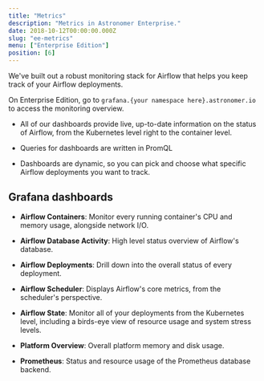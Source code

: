 ```yaml
---
title: "Metrics"
description: "Metrics in Astronomer Enterprise."
date: 2018-10-12T00:00:00.000Z
slug: "ee-metrics"
menu: ["Enterprise Edition"]
position: [6]
---
```


We've built out a robust monitoring stack for Airflow that helps you keep track of your Airflow deployments.

On Enterprise Edition, go to `grafana.{your namespace here}.astronomer.io` to access the monitoring overview.

- All of our dashboards provide live, up-to-date information on the status of Airflow, from the Kubernetes level right to the container level.

- Queries  for dashboards are written in PromQL

- Dashboards are dynamic, so you can pick and choose what specific Airflow deployments you want to track.

## Grafana dashboards

- **Airflow Containers**: Monitor every running container's CPU and memory usage, alongside network I/O.

- **Airflow Database Activity**: High level status overview of Airflow's database.

- **Airflow Deployments**: Drill down into the overall status of every deployment.

- **Airflow Scheduler**: Displays Airflow's core metrics, from the scheduler's perspective.

- **Airflow State**: Monitor all of your deployments from the Kubernetes level, including a birds-eye view of resource usage and system stress levels.

- **Platform Overview**: Overall platform memory and disk usage.
- **Prometheus**: Status and resource usage of the Prometheus database backend.
